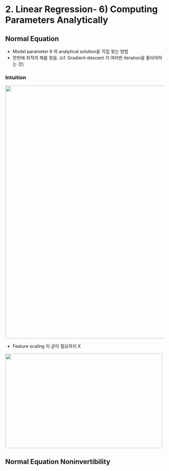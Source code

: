 # 2. Linear Regression- 6) Computing Parameters Analytically

## Normal Equation
- Model parameter θ 의 analytical solution을 직접 찾는 방법
- 한번에 최적의 해를 찾음.	(cf. Gradient-descent 가 여러번 iteration을 돌아야하는 것)

### Intuition

<img src=https://user-images.githubusercontent.com/46768752/78446578-81acd580-76b4-11ea-81b4-693d72a527fb.png
height=800, width=700>


- Feature scaling 이 굳이 필요하지 X

<img src=https://user-images.githubusercontent.com/46768752/78446162-64780700-76b4-11ea-9166-8385372d8ecc.png
height=300, width=500>


## Normal Equation Noninvertibility